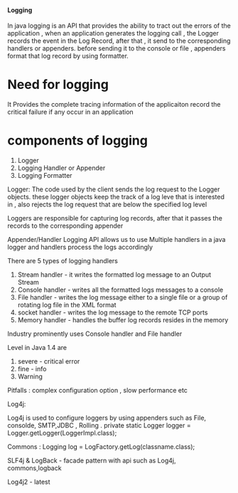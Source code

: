 #### Logging 

In java logging is an API that provides the ability to tract out the errors of the application , when an application generates the logging call , the Logger 
records the event in the Log Record, after that , it send to the corresponding handlers or appenders. before sending it to the console or file , appenders format that log 
record by using formatter.

# Need for logging 
  
  It Provides the complete tracing information of the applicaiton 
  record the critical failure if any occur in an application 
  
  
# components of logging 

1. Logger 
2. Logging Handler or Appender 
3. Logging Formatter

Logger: 
  The code used by the client sends the log request to the Logger objects. these logger objects keep the track of a log leve that is interested in , also rejects the 
  log request that are below the specified log level
  
  Loggers are responsible for capturing log records, after that it passes the records to the corresponding appender 
  
 Appender/Handler 
  Logging API allows us to use Multiple handlers in a java logger and handlers process the logs accordingly 
  
  There are 5 types of logging handlers 
  
  1. Stream handler - it writes the formatted log message to an Output Stream 
  2. Console handler - writes all the formatted logs messages to a console 
  3. File handler - writes the log message either to a single file or a group of rotating log file in the XML format 
  4. socket handler - writes the log message to the remote TCP ports 
  5. Memory handler - handles the buffer log records resides in the memory 
 
 Industry prominently uses Console handler and File handler 
 
 Level in Java 1.4 are
 1. severe - critical error 
 2. fine - info
 3. Warning
 
 Pitfalls : complex configuration option , slow performance etc 
 
 
 Log4j:
 
 Log4j is used to configure loggers by using appenders such as File, consolde, SMTP,JDBC , Rolling .
 private static Logger logger = Logger.getLogger(LoggerImpl.class);
 
 Commons :
 Logging log = LogFactory.getLog(classname.class);
 
 SLF4j & LogBack - facade pattern with api such as Log4j, commons,logback 
 
 Log4j2 - latest 
 
 
 
